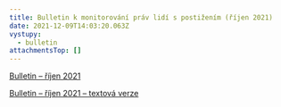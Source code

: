 ```yaml
---
title: Bulletin k monitorování práv lidí s postižením (říjen 2021)
date: 2021-12-09T14:03:20.063Z
vystupy:
  - bulletin
attachmentsTop: []
---
```

<p><a href="https://www.ochrance.cz/dokument/bulletin_k_monitorovani_prav_lidi_s_postizenim_rijen2021/bulletin_rijen_2021_pdf.pdf">Bulletin &ndash; říjen 2021</a></p>

<p><a href="https://www.ochrance.cz/dokument/bulletin_k_monitorovani_prav_lidi_s_postizenim_rijen2021/bulletin_rijen_2021_textova_podoba.docx">Bulletin &ndash; říjen 2021 &ndash; textová verze</a></p>
